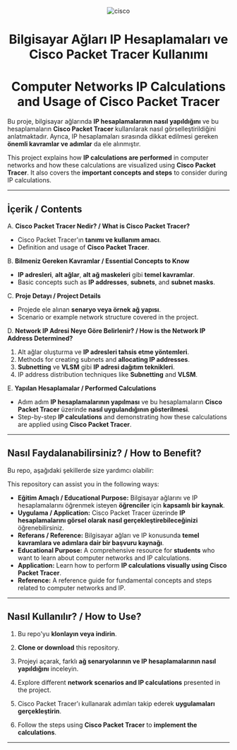 <div align="center">
   
![cisco](https://github.com/MuhammedDemirell/Computer-Networks-Cisco-Project/assets/110243296/c90722ae-d590-4fd6-abfa-6b015cec2423)

# Bilgisayar Ağları IP Hesaplamaları ve Cisco Packet Tracer Kullanımı
# Computer Networks IP Calculations and Usage of Cisco Packet Tracer

</div>

Bu proje, bilgisayar ağlarında **IP hesaplamalarının nasıl yapıldığını** ve bu hesaplamaların **Cisco Packet Tracer** kullanılarak nasıl görselleştirildiğini anlatmaktadır. Ayrıca, IP hesaplamaları sırasında dikkat edilmesi gereken **önemli kavramlar ve adımlar** da ele alınmıştır.

This project explains how **IP calculations are performed** in computer networks and how these calculations are visualized using **Cisco Packet Tracer**. It also covers the **important concepts and steps** to consider during IP calculations.

---

## İçerik / Contents

A. **Cisco Packet Tracer Nedir? / What is Cisco Packet Tracer?**
   - Cisco Packet Tracer'ın **tanımı ve kullanım amacı**.
   - Definition and usage of **Cisco Packet Tracer**.

B. **Bilmeniz Gereken Kavramlar / Essential Concepts to Know**
   - **IP adresleri**, **alt ağlar**, **alt ağ maskeleri** gibi **temel kavramlar**.
   - Basic concepts such as **IP addresses**, **subnets**, and **subnet masks**.

C. **Proje Detayı / Project Details**
   - Projede ele alınan **senaryo veya örnek ağ yapısı**.
   - Scenario or example network structure covered in the project.

D. **Network IP Adresi Neye Göre Belirlenir? / How is the Network IP Address Determined?**
   1. Alt ağlar oluşturma ve **IP adresleri tahsis etme yöntemleri**.
   1. Methods for creating subnets and **allocating IP addresses**.
   2. **Subnetting** ve **VLSM** gibi **IP adresi dağıtım teknikleri**.
   2. IP address distribution techniques like **Subnetting** and **VLSM**.

E. **Yapılan Hesaplamalar / Performed Calculations**
   - Adım adım **IP hesaplamalarının yapılması** ve bu hesaplamaların **Cisco Packet Tracer** üzerinde **nasıl uygulandığının gösterilmesi**.
   - Step-by-step **IP calculations** and demonstrating how these calculations are applied using **Cisco Packet Tracer**.

---

## Nasıl Faydalanabilirsiniz? / How to Benefit?

Bu repo, aşağıdaki şekillerde size yardımcı olabilir:

This repository can assist you in the following ways:

- **Eğitim Amaçlı / Educational Purpose:** Bilgisayar ağlarını ve IP hesaplamalarını öğrenmek isteyen **öğrenciler** için **kapsamlı bir kaynak**.
- **Uygulama / Application:** Cisco Packet Tracer üzerinde **IP hesaplamalarını görsel olarak nasıl gerçekleştirebileceğinizi** öğrenebilirsiniz.
- **Referans / Reference:** Bilgisayar ağları ve IP konusunda **temel kavramlara ve adımlara dair bir başvuru kaynağı**.
- **Educational Purpose:** A comprehensive resource for **students** who want to learn about computer networks and IP calculations.
- **Application:** Learn how to perform **IP calculations visually using Cisco Packet Tracer**.
- **Reference:** A reference guide for fundamental concepts and steps related to computer networks and IP.

---

## Nasıl Kullanılır? / How to Use?

1. Bu repo'yu **klonlayın veya indirin**.
1. **Clone or download** this repository.

2. Projeyi açarak, farklı **ağ senaryolarının ve IP hesaplamalarının nasıl yapıldığını** inceleyin.
2. Explore different **network scenarios and IP calculations** presented in the project.

3. Cisco Packet Tracer'ı kullanarak adımları takip ederek **uygulamaları gerçekleştirin**.
3. Follow the steps using **Cisco Packet Tracer** to **implement the calculations**.


---
